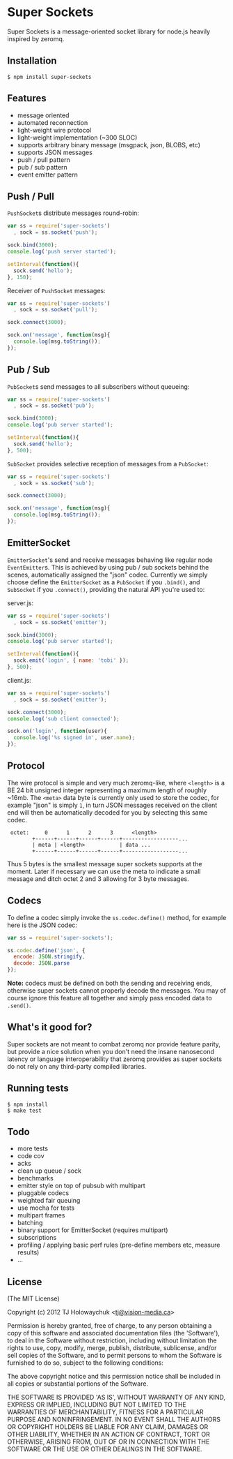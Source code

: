 
# Super Sockets

  Super Sockets is a message-oriented socket library for node.js heavily inspired by zeromq.

## Installation

    $ npm install super-sockets

## Features

  - message oriented
  - automated reconnection
  - light-weight wire protocol
  - light-weight implementation (~300 SLOC)
  - supports arbitrary binary message (msgpack, json, BLOBS, etc)
  - supports JSON messages
  - push / pull pattern
  - pub / sub pattern
  - event emitter pattern

## Push / Pull

`PushSocket`s distribute messages round-robin:

```js
var ss = require('super-sockets')
  , sock = ss.socket('push');

sock.bind(3000);
console.log('push server started');

setInterval(function(){
  sock.send('hello');
}, 150);
```

Receiver of `PushSocket` messages:

```js
var ss = require('super-sockets')
  , sock = ss.socket('pull');

sock.connect(3000);

sock.on('message', function(msg){
  console.log(msg.toString());
});
```

## Pub / Sub

`PubSocket`s send messages to all subscribers without queueing:

```js
var ss = require('super-sockets')
  , sock = ss.socket('pub');

sock.bind(3000);
console.log('pub server started');

setInterval(function(){
  sock.send('hello');
}, 500);
```

`SubSocket` provides selective reception of messages from a `PubSocket`:

```js
var ss = require('super-sockets')
  , sock = ss.socket('sub');

sock.connect(3000);

sock.on('message', function(msg){
  console.log(msg.toString());
});
```

## EmitterSocket

`EmitterSocket`'s send and receive messages behaving like regular node `EventEmitter`s.
This is achieved by using pub / sub sockets behind the scenes, automatically assigned
the "json" codec. Currently we simply choose define the `EmitterSocket` as a `PubSocket` if you `.bind()`, and `SubSocket` if you `.connect()`, providing the natural API you're used to:

server.js:

```js
var ss = require('super-sockets')
  , sock = ss.socket('emitter');

sock.bind(3000);
console.log('pub server started');

setInterval(function(){
  sock.emit('login', { name: 'tobi' });
}, 500);
```

client.js:

```js
var ss = require('super-sockets')
  , sock = ss.socket('emitter');

sock.connect(3000);
console.log('sub client connected');

sock.on('login', function(user){
  console.log('%s signed in', user.name);
});
```

## Protocol

  The wire protocol is simple and very much zeromq-like, where `<length>` is
  a BE 24 bit unsigned integer representing a maximum length of roughly ~16mb. The `<meta>`
  data byte is currently only used to store the codec, for example "json" is simply `1`,
  in turn JSON messages received on the client end will then be automatically decoded for
  you by selecting this same codec.

```
 octet:     0      1      2      3      <length>
        +------+------+------+------+------------------...
        | meta | <length>           | data ...
        +------+------+------+------+------------------...
```

  Thus 5 bytes is the smallest message super sockets supports at the moment. Later if
  necessary we can use the meta to indicate a small message and ditch octet 2 and 3 
  allowing for 3 byte messages.

## Codecs

  To define a codec simply invoke the `ss.codec.define()` method, for example
  here is the JSON codec:

```js
var ss = require('super-sockets');

ss.codec.define('json', {
  encode: JSON.stringify,
  decode: JSON.parse
});
```

  __Note:__ codecs must be defined on both the sending and receiving ends, otherwise
  super sockets cannot properly decode the messages. You may of course ignore this
  feature all together and simply pass encoded data to `.send()`.

## What's it good for?

  Super sockets are not meant to combat zeromq nor provide feature parity,
  but provide a nice solution when you don't need the insane
  nanosecond latency or language interoperability that zeromq provides
  as super sockets do not rely on any third-party compiled libraries.

## Running tests

```
$ npm install
$ make test
```

## Todo

  - more tests
  - code cov
  - acks
  - clean up queue / sock
  - benchmarks
  - emitter style on top of pubsub with multipart
  - pluggable codecs
  - weighted fair queuing
  - use mocha for tests
  - multipart frames
  - batching
  - binary support for EmitterSocket (requires multipart)
  - subscriptions
  - profiling / applying basic perf rules (pre-define members etc, measure results)
  - ...

## License 

(The MIT License)

Copyright (c) 2012 TJ Holowaychuk &lt;tj@vision-media.ca&gt;

Permission is hereby granted, free of charge, to any person obtaining
a copy of this software and associated documentation files (the
'Software'), to deal in the Software without restriction, including
without limitation the rights to use, copy, modify, merge, publish,
distribute, sublicense, and/or sell copies of the Software, and to
permit persons to whom the Software is furnished to do so, subject to
the following conditions:

The above copyright notice and this permission notice shall be
included in all copies or substantial portions of the Software.

THE SOFTWARE IS PROVIDED 'AS IS', WITHOUT WARRANTY OF ANY KIND,
EXPRESS OR IMPLIED, INCLUDING BUT NOT LIMITED TO THE WARRANTIES OF
MERCHANTABILITY, FITNESS FOR A PARTICULAR PURPOSE AND NONINFRINGEMENT.
IN NO EVENT SHALL THE AUTHORS OR COPYRIGHT HOLDERS BE LIABLE FOR ANY
CLAIM, DAMAGES OR OTHER LIABILITY, WHETHER IN AN ACTION OF CONTRACT,
TORT OR OTHERWISE, ARISING FROM, OUT OF OR IN CONNECTION WITH THE
SOFTWARE OR THE USE OR OTHER DEALINGS IN THE SOFTWARE.

